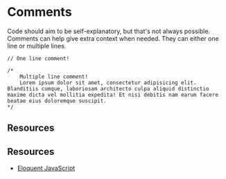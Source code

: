 # Comments

Code should aim to be self-explanatory, but that's not always possible. Comments can help give extra context when needed. They can either one line or multiple lines.

```
// One line comment!

/*
    Multiple line comment!
    Lorem ipsum dolor sit amet, consectetur adipisicing elit. Blanditiis cumque, laboriosam architecto culpa aliquid distinctio maxime dicta vel mollitia expedita! Et nisi debitis nam earum facere beatae eius doloremque suscipit.
*/
```

## Resources

## Resources

* [Eloquent JavaScript](http://eloquentjavascript.net/)
